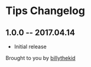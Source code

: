 # Tips Changelog

## 1.0.0 -- 2017.04.14

* Initial release

Brought to you by [billythekid](https://billys.tips)
